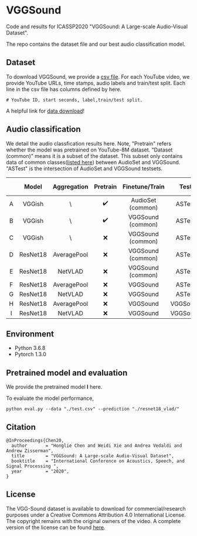 # VGGSound

Code and results for ICASSP2020 "VGGSound: A Large-scale Audio-Visual Dataset".

The repo contains the dataset file and our best audio classification model. 

## Dataset

To download VGGSound, we provide a [csv file](./vggsound.csv). For each YouTube video, we provide YouTube URLs, time stamps, audio labels and train/test split. Each line in the csv file has columns defined by here.

```
# YouTube ID, start seconds, label,train/test split. 
```

A helpful link for [data download](https://github.com/marl/audiosetdl)!

## Audio classification 

We detail the audio classfication results here. Note, "Pretrain" refers whether the model was pretrained on YouTube-8M dataset. "Dataset (common)" means it is a subset of the dataset. This subset only contains data of common classes([listed here](./Common.txt)) between AudioSet and VGGSound. "ASTest" is the intersection of AudioSet and VGGSound testsets.

| 	  | Model    | Aggregation   | Pretrain           | Finetune/Train  | Test          | mAP   | AUC   | d-prime |
|:---:|:--------:|:-------------:| :-------------:    |:--------------: |:-------------:|:-----:|:-----:|:-------:| 
| A   | VGGish   | \             | :heavy_check_mark: |AudioSet (common)| ASTest        | 0.286 | 0.899 | 1.803   |
| B   | VGGish   | \             | :heavy_check_mark: |VGGSound (common)| ASTest        | 0.326 | 0.916 | 1.950   | 
| C   | VGGish   | \             | :x:                |VGGSound (common)| ASTest        | 0.301 | 0.910 | 1.900   |
| D   | ResNet18 | AveragePool   | :x:                |VGGSound (common)| ASTest        | 0.328 | 0.923 | 2.024   |
| E   | ResNet18 | NetVLAD       | :x:                |VGGSound (common)| ASTest        | 0.369 | 0.927 | 2.058   |
| F   | ResNet18 | AveragePool   | :x:                |VGGSound         | ASTest        | 0.434 | 0.946 | 2.279   |
| G   | ResNet18 | NetVLAD       | :x:                |VGGSound         | ASTest        | 0.468 | 0.951 | 2.344   |
| H   | ResNet18 | AveragePool   | :x:                |VGGSound         | VGGSound      | 0.489 | 0.963 | 2.523   |
| I   | ResNet18 | NetVLAD       | :x:                |VGGSound         | VGGSound      | 0.496 | 0.963 | 2.534   |



## Environment

* Python 3.6.8
* Pytorch 1.3.0



## Pretrained model and evaluation 

We provide the pretrained model **I** here.

To evaluate the model performance,

```
python eval.py --data "./test.csv" --prediction "./resnet18_vlad/"
```



## Citation
```
@InProceedings{Chen20,
  author       = "Honglie Chen and Weidi Xie and Andrea Vedaldi and Andrew Zisserman",
  title        = "VGGSound: A Large-scale Audio-Visual Dataset",
  booktitle    = "International Conference on Acoustics, Speech, and Signal Processing ",
  year         = "2020",
}
```

## License
The VGG-Sound dataset is available to download for commercial/research purposes under a Creative Commons Attribution 4.0 International License. The copyright remains with the original owners of the video. A complete version of the license can be found [here](./LICENCE.txt).
